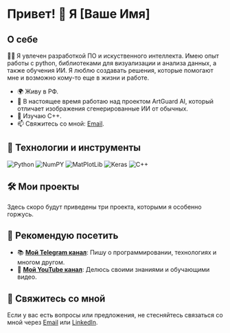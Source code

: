 # Привет! 👋 Я [Ваше Имя]

## О себе

👨‍💻 Я увлечен разработкой ПО и искуственного интеллекта. Имею опыт работы с python, библиотеками для визуализации и анализа данных, а также обучения ИИ. Я люблю создавать решения, которые помогают мне и возможно кому-то еще в жизни и работе.

- 🌍 Живу в РФ.
- 🔭 В настоящее время работаю над проектом ArtGuard AI, который отличает изображения сгенерированные ИИ от обычных.
- 🌱 Изучаю C++.
- 📫 Свяжитесь со мной: [Email](mailto:askarovw@yandex.ru).

## 🔧 Технологии и инструменты

![Python](https://img.shields.io/badge/-Python-333?style=flat&logo=python)
![NumPY](https://img.shields.io/badge/with%20a%20logo-grey?style=for-the-badge&logo=numpy)
![MatPlotLib](https://img.shields.io/badge/with%20a%20logo-grey?style=for-the-badge&logo=matplotlib)
![Keras](https://img.shields.io/badge/with%20a%20logo-grey?style=for-the-badge&logo=keras)
![C++](https://img.shields.io/badge/with%20a%20logo-grey?style=for-the-badge&logo=cplusplus)

## 🛠️ Мои проекты

Здесь скоро будут приведены три проекта, которыми я особенно горжусь.

## 🌟 Рекомендую посетить

- 📚 [**Мой Telegram канал**](https://t.me/koderskaya_ackapova): Пишу о программировании, технологиях и многом другом.
- 🎥 [**Мой YouTube канал**](https://www.youtube.com/@ackapov): Делюсь своими знаниями и обучающими видео.

## 💬 Свяжитесь со мной

Если у вас есть вопросы или предложения, не стесняйтесь связаться со мной через [Email](mailto:askarovw@yandex.ru) или [LinkedIn](https://www.linkedin.com/in/yourprofile/).
